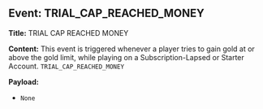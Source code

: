 ## Event: TRIAL_CAP_REACHED_MONEY

**Title:** TRIAL CAP REACHED MONEY

**Content:**
This event is triggered whenever a player tries to gain gold at or above the gold limit, while playing on a Subscription-Lapsed or Starter Account.
`TRIAL_CAP_REACHED_MONEY`

**Payload:**
- `None`